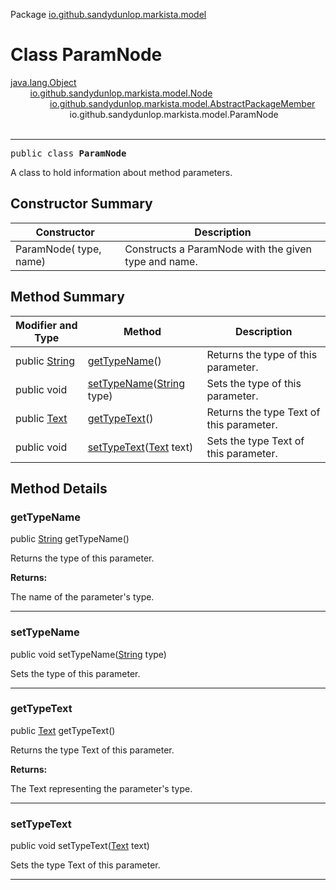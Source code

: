 Package [io.github.sandydunlop.markista.model](index.md)

# Class ParamNode
[java.lang.Object](https://docs.oracle.com/en/java/javase/24/docs/api/java.base/java/lang/Object.html)<br/>
        [io.github.sandydunlop.markista.model.Node](Node.md)<br/>
                [io.github.sandydunlop.markista.model.AbstractPackageMember](AbstractPackageMember.md)<br/>
                        io.github.sandydunlop.markista.model.ParamNode<br/>
<br/>

----

<span style="font-family: monospace;">public class __ParamNode__</span>

A class to hold information about method parameters.


## Constructor Summary

| Constructor             | Description                                          |
|-------------------------|------------------------------------------------------|
| ParamNode( type,  name) | Constructs a ParamNode with the given type and name. |

## Method Summary

| Modifier and Type                                                                                   | Method                                                                                                                         | Description                              |
|-----------------------------------------------------------------------------------------------------|--------------------------------------------------------------------------------------------------------------------------------|------------------------------------------|
| public [String](https://docs.oracle.com/en/java/javase/24/docs/api/java.base/java/lang/String.html) | [getTypeName](#gettypename)()                                                                                                  | Returns the type of this parameter.      |
| public void                                                                                         | [setTypeName](#settypename)([String](https://docs.oracle.com/en/java/javase/24/docs/api/java.base/java/lang/String.html) type) | Sets the type of this parameter.         |
| public [Text](Text.md)                                                                              | [getTypeText](#gettypetext)()                                                                                                  | Returns the type Text of this parameter. |
| public void                                                                                         | [setTypeText](#settypetext)([Text](Text.md) text)                                                                              | Sets the type Text of this parameter.    |

## Method Details

### getTypeName

public [String](https://docs.oracle.com/en/java/javase/24/docs/api/java.base/java/lang/String.html) getTypeName()

Returns the type of this parameter.

**Returns:**

The name of the parameter's type.


---

### setTypeName

public void setTypeName([String](https://docs.oracle.com/en/java/javase/24/docs/api/java.base/java/lang/String.html) type)

Sets the type of this parameter.


---

### getTypeText

public [Text](Text.md) getTypeText()

Returns the type Text of this parameter.

**Returns:**

The Text representing the parameter's type.


---

### setTypeText

public void setTypeText([Text](Text.md) text)

Sets the type Text of this parameter.


---

